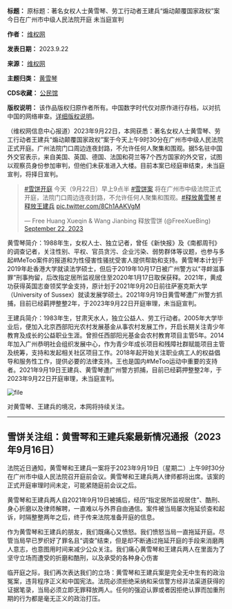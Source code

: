 

**标题：** 原标题：著名女权人士黄雪琴、劳工行动者王建兵“煽动颠覆国家政权”案今日在广州市中级人民法院开庭 未当庭宣判  

**作者：** [维权网](https://chinadigitaltimes.net/space/维权网)  

**发表日期：** 2023.9.22  

**来源：** [维权网](https://wqw2010.blogspot.com/2023/09/blog-post_63.html)  

**主题归类：** [黄雪琴](https://chinadigitaltimes.net/space/黄雪琴)  

**CDS收藏：** [公民馆](https://chinadigitaltimes.net/space/%E5%85%AC%E6%B0%91%E9%A6%86)  

**版权说明：** 该作品版权归原作者所有。中国数字时代仅对原作进行存档，以对抗中国的网络审查。[详细版权说明](https://chinadigitaltimes.net/chinese/copyright)。


（维权网信息中心报道）2023年9月22日，本网获悉：著名女权人士黄雪琴、劳工行动者王建兵“煽动颠覆国家政权”案于今天上午9时30分在广州市中级人民法院正式开庭。广州法院门口周边连夜封路，不允许任何人聚集和围观。据5名驻中国外交官表示，来自美国、英国、德国、法国和荷兰等7个西方国家的外交官，试图以观察员身份参加审判，但他们未获准进入大楼。目前本案已经庭审结束，未当庭宣判，将择日宣判。



> 
> [#雪饼开庭](https://twitter.com/hashtag/%E9%9B%AA%E9%A5%BC%E5%BC%80%E5%BA%AD?src=hash&ref_src=twsrc%5Etfw) 今天（9月22日）早上9点半 [#雪饼案](https://twitter.com/hashtag/%E9%9B%AA%E9%A5%BC%E6%A1%88?src=hash&ref_src=twsrc%5Etfw) 将在广州市中级法院正式开庭，法院门口周边连夜封路，不允许任何人聚集和围观。[#释放黄雪琴](https://twitter.com/hashtag/%E9%87%8A%E6%94%BE%E9%BB%84%E9%9B%AA%E7%90%B4?src=hash&ref_src=twsrc%5Etfw) [#释放王建兵](https://twitter.com/hashtag/%E9%87%8A%E6%94%BE%E7%8E%8B%E5%BB%BA%E5%85%B5?src=hash&ref_src=twsrc%5Etfw) [pic.twitter.com/8Ch1AAKVgM](https://t.co/8Ch1AAKVgM)
> 
> 
> — Free Huang Xueqin & Wang Jianbing 释放雪饼 (@FreeXueBing) [September 22, 2023](https://twitter.com/FreeXueBing/status/1705029050497208661?ref_src=twsrc%5Etfw)
> 
> 



黄雪琴简介：1988年生，女权人士、独立记者，曾任《新快报》及《南都周刊》的调查记者，关注性别、平权、官员贪污、企业污染、弱势群体等议题，也参与多起#MeToo案件的报道和为性侵害性骚扰受害人提供帮助和支持。黄雪琴本计划于2019年赴香港大学就读法学硕士，但后于2019年10月17日被广州警方以“寻衅滋事罪”刑事拘留，后改指定居所监视居住至2020年1月17日取保获释。2021年，黄成功获得英国志奋领奖学金支持，原计划于2021年9月20日前往萨塞克斯大学（University of Sussex）就读发展学硕士。2021年9月19日黄雪琴遭广州警方抓捕，目前已经羁押整整2年，于2023年9月22日开庭审理，未当庭宣判。


王建兵简介：1983年生，甘肃天水人，独立公益人、劳工行动者。2005年大学毕业后，便加入北京西部阳光农村发展基金从事农村发展工作，开启长期关注青少年教育及成长的公益职业生涯。曾担任西部阳光基金会农村教育项目主管5年。2014年加入广州恭明社会组织发展中心，作为青少年成长项目和残障社群赋能项目主管及统筹，支持和发起相关社区项目工作。2018年起开始关注职业病工人的权益倡导和服务性工作，提供必要的法律支持。王也是国内#MeToo运动中重要的支持者。2021年9月19日王建兵、黄雪琴遭广州警方抓捕，目前已经羁押整整2年，于2023年9月22日开庭审理，未当庭宣判。


![file](https://chinadigitaltimes.net/chinese/files/2023/09/image-1695421746625.png)


对黄雪琴、王建兵的境况，本网将持续关注。




---


雪饼关注组：黄雪琴和王建兵案最新情况通报（2023年9月16日）
--------------------------------


法院近日通知，黄雪琴和王建兵一案将于2023年9月19日（星期二）上午9时30分在广州市中级人民法院召开庭前会议。黄雪琴和王建兵两人律师都将出席。该案的正式开庭审理时间未定，可能紧随庭前会议之后。


黄雪琴和王建兵两人自2021年9月19日被捕后，经历“指定居所监视居住”、酷刑、身心折磨以及律师解聘，一直难以与外界自由通信。案件被当局屡次拖延侦查和起诉，时隔整整两年之后，终于传来法院准备开庭的信息。


作为黄雪琴和王建兵的朋友，我们既痛心又愤怒。我们愤怒当局一直拖延开庭。尽管当局早已罗织好了罪名且“调查”结束，但是却不断通过拖延开庭的手段来消磨两人意志，也意图用时间来减少公众关注。我们痛心黄雪琴和王建兵两人在里面为了坚守立场而遭受的折磨和酷刑，以及承受的各种身心伤害


临开庭之际，我们再次表达我们的立场：黄雪琴和王建兵案是完全无中生有的政治冤案，违背程序正义和中国宪法。法院必须拒绝采纳和采信警方经非法渠道获得的证据笔录，当局必须立即无罪释放两人。任何的强迫认罪或者因拒绝认罪而加重刑期的行为都是毫无正义的政治打压。

